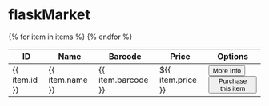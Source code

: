 # flaskMarket

<!--
create a virtual environment [python3 -m venv venv]
activate virtual environment in server with [source venv/scripts/activate]
run server [python3 server.py]
run client [npm start]

NPM PACKAGES
[create-react-app] = frontend web app library.
[axios] =

PIP PACKAGES
[pip install flask] = backend web app framework.
[pip install -U flask-cors] =
 -->

<table class="table table-hover table-dark">
      <thead>
        <tr>
          <!-- Your Columns HERE -->
          <th scope="col">ID</th>
          <th scope="col">Name</th>
          <th scope="col">Barcode</th>
          <th scope="col">Price</th>
          <th scope="col">Options</th>
        </tr>
      </thead>
      <tbody>
        <!-- Your rows inside the table HERE: -->
        {% for item in items %}
        <tr>
          <td>{{ item.id }}</td>
          <td>{{ item.name }}</td>
          <td>{{ item.barcode }}</td>
          <td>${{ item.price }}</td>
          <td>
            <button class="btn btn-outline btn-info">More Info</button>
            <button class="btn btn-outline btn-success">
              Purchase this item
            </button>
          </td>
        </tr>
        {% endfor %}
      </tbody>
    </table>

